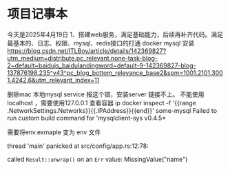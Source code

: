 # 项目记事本
今天是2025年4月19日
1、搭建web服务，满足基础能力，后续再补齐代码。满足最基本的、日志、权限、mysql、redis接口的打通
docker mysql 安装 https://blog.csdn.net/ITLBoy/article/details/142369827?utm_medium=distribute.pc_relevant.none-task-blog-2~default~baidujs_baidulandingword~default-9-142369827-blog-137876198.235^v43^pc_blog_bottom_relevance_base2&spm=1001.2101.3001.4242.6&utm_relevant_index=11






删除mac 本地mysql service 报这个错，安装server 链接不上。 不能使用localhost ，需要使用127.0.0.1
查看容器 ip
docker inspect -f '{{range .NetworkSettings.Networks}}{{.IPAddress}}{{end}}' some-mysql
Failed to run custom build command for 'mysqlclient-sys v0.4.5*



需要将env.exmaple  变为 env 文件

thread 'main' panicked at src/config/app.rs:12:78:

called `Result::unwrap()` on an `Err` value: MissingValue("name")